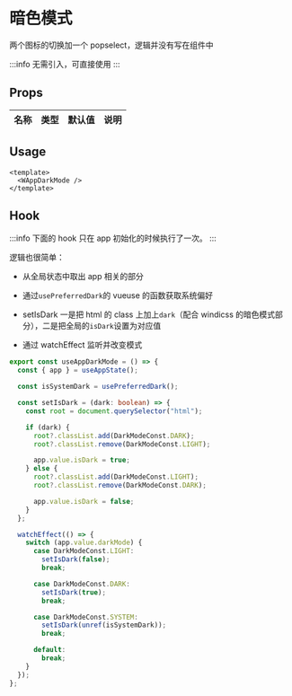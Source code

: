 # 暗色模式

两个图标的切换加一个 popselect，逻辑并没有写在组件中

:::info
无需引入，可直接使用
:::

## Props

| 名称 | 类型 | 默认值 | 说明 |
| ---- | ---- | ------ | ---- |

## Usage

```vue
<template>
  <WAppDarkMode />
</template>
```

## Hook

:::info
下面的 hook 只在 app 初始化的时候执行了一次。
:::

逻辑也很简单：

- 从全局状态中取出 app 相关的部分

- 通过`usePreferredDark`的 vueuse 的函数获取系统偏好

- setIsDark 一是把 html 的 class 上加上`dark`（配合 windicss 的暗色模式部分），二是把全局的`isDark`设置为对应值

- 通过 watchEffect 监听并改变模式

```ts
export const useAppDarkMode = () => {
  const { app } = useAppState();

  const isSystemDark = usePreferredDark();

  const setIsDark = (dark: boolean) => {
    const root = document.querySelector("html");

    if (dark) {
      root?.classList.add(DarkModeConst.DARK);
      root?.classList.remove(DarkModeConst.LIGHT);

      app.value.isDark = true;
    } else {
      root?.classList.add(DarkModeConst.LIGHT);
      root?.classList.remove(DarkModeConst.DARK);

      app.value.isDark = false;
    }
  };

  watchEffect(() => {
    switch (app.value.darkMode) {
      case DarkModeConst.LIGHT:
        setIsDark(false);
        break;

      case DarkModeConst.DARK:
        setIsDark(true);
        break;

      case DarkModeConst.SYSTEM:
        setIsDark(unref(isSystemDark));
        break;

      default:
        break;
    }
  });
};
```
